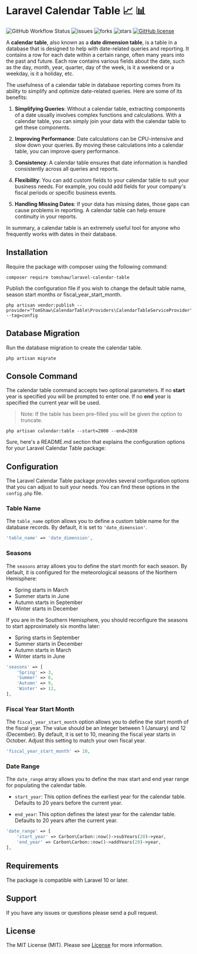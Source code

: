 # Laravel Calendar Table 📈 📊

![GitHub Workflow Status](https://img.shields.io/github/actions/workflow/status/tomshaw/laravel-calendar-table/run-tests.yml?branch=master&style=flat-square&label=tests)
![issues](https://img.shields.io/github/issues/tomshaw/laravel-calendar-table?style=flat&logo=appveyor)
![forks](https://img.shields.io/github/forks/tomshaw/laravel-calendar-table?style=flat&logo=appveyor)
![stars](https://img.shields.io/github/stars/tomshaw/laravel-calendar-table?style=flat&logo=appveyor)
[![GitHub license](https://img.shields.io/github/license/tomshaw/laravel-calendar-table)](https://github.com/tomshaw/laravel-calendar-table/blob/master/LICENSE)

A **calendar table**, also known as a **date dimension table**, is a table in a database that is designed to help with date-related queries and reporting. It contains a row for each date within a certain range, often many years into the past and future. Each row contains various fields about the date, such as the day, month, year, quarter, day of the week, is it a weekend or a weekday, is it a holiday, etc.

The usefulness of a calendar table in database reporting comes from its ability to simplify and optimize date-related queries. Here are some of its benefits:

1. **Simplifying Queries**: Without a calendar table, extracting components of a date usually involves complex functions and calculations. With a calendar table, you can simply join your data with the calendar table to get these components.

2. **Improving Performance**: Date calculations can be CPU-intensive and slow down your queries. By moving these calculations into a calendar table, you can improve query performance.

3. **Consistency**: A calendar table ensures that date information is handled consistently across all queries and reports.

4. **Flexibility**: You can add custom fields to your calendar table to suit your business needs. For example, you could add fields for your company's fiscal periods or specific business events.

5. **Handling Missing Dates**: If your data has missing dates, those gaps can cause problems in reporting. A calendar table can help ensure continuity in your reports.

In summary, a calendar table is an extremely useful tool for anyone who frequently works with dates in their database.

## Installation
Require the package with composer using the following command:

```
composer require tomshaw/laravel-calendar-table
```

Publish the configuration file if you wish to change the default table name, season start months or fiscal_year_start_month.

```
php artisan vendor:publish --provider="TomShaw\CalendarTable\Providers\CalendarTableServiceProvider" --tag=config
```

## Database Migration

Run the database migration to create the calendar table.

```
php artisan migrate
```

## Console Command

The calendar table command accepts two optional parameters. If no **start** year is specified you will be prompted to enter one. If no **end** year is specified the current year will be used. 

> Note: If the table has been pre-filled you will be given the option to truncate.

```
php artisan calendar:table --start=2000 --end=2030
```

Sure, here's a README.md section that explains the configuration options for your Laravel Calendar Table package:

## Configuration

The Laravel Calendar Table package provides several configuration options that you can adjust to suit your needs. You can find these options in the `config.php` file.

### Table Name

The `table_name` option allows you to define a custom table name for the database records. By default, it is set to `'date_dimension'`.

```php
'table_name' => 'date_dimension',
```

### Seasons

The `seasons` array allows you to define the start month for each season. By default, it is configured for the meteorological seasons of the Northern Hemisphere:

- Spring starts in March
- Summer starts in June
- Autumn starts in September
- Winter starts in December

If you are in the Southern Hemisphere, you should reconfigure the seasons to start approximately six months later:

- Spring starts in September
- Summer starts in December
- Autumn starts in March
- Winter starts in June

```php
'seasons' => [
    'Spring' => 3,
    'Summer' => 6,
    'Autumn' => 9,
    'Winter' => 12,
],
```

### Fiscal Year Start Month

The `fiscal_year_start_month` option allows you to define the start month of the fiscal year. The value should be an integer between 1 (January) and 12 (December). By default, it is set to 10, meaning the fiscal year starts in October. Adjust this setting to match your own fiscal year.

```php
'fiscal_year_start_month' => 10,
```

### Date Range

The `date_range` array allows you to define the max start and end year range for populating the calendar table. 

- `start_year`: This option defines the earliest year for the calendar table. Defaults to 20 years before the current year. 

- `end_year`: This option defines the latest year for the calendar table. Defaults to 20 years after the current year.

```php
'date_range' => [
    'start_year' => Carbon\Carbon::now()->subYears(20)->year,
    'end_year' => Carbon\Carbon::now()->addYears(20)->year,
],
```

## Requirements

The package is compatible with Laravel 10 or later.

## Support

If you have any issues or questions please send a pull request.

## License

The MIT License (MIT). Please see [License](LICENSE) for more information.